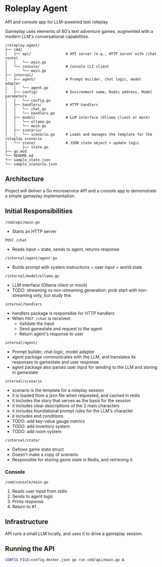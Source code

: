 # Roleplay Agent
API and console app for LLM-powered text roleplay

Gameplay uses elements of 80's text adventure games, augmented with a modern LLM's conversational capabilities. 

```
/roleplay-agent/
├── cmd/
│   ├── api/                # API server (e.g., HTTP server with /chat route)
│   │   └── main.go
│   └── console/            # Console CLI client
│       └── main.go
├── internal/
│   ├── agent/              # Prompt builder, chat logic, model adapter
│   │   └── agent.go
│   ├── config/             # Environment name, Redis address, Model parameters
│   │   └── config.go
│   ├── handlers/           # HTTP handlers
│   │   └── chat.go
│   │   └── handlers.go
│   ├── model/              # LLM interface (Ollama client or mock)
│   │   └── ollama.go
│   │   └── mock.go
│   ├── scenario/
│   │   └── scenario.go     # Loads and manages the template for the roleplay scenario
│   └── state/              # JSON state object + update logic
│       ├── state.go
├── go.mod
└── README.md
└── sample_state.json
└── sample_scenario.json
```

## Architecture
Project will deliver a Go microservice API and a console app to demonstrate a simple gameplay implementation. 

## Initial Responsibilities

`/cmd/api/main.go`

- Starts an HTTP server

`POST /chat`

- Reads input + state, sends to agent, returns response

`/internal/agent/agent.go`

- Builds prompt with system instructions + user input + world state

`/internal/model/ollama.go`

- LLM interface (Ollama client or mock)
- TODO: streaming vs non-streaming generation: prob start with non-streaming only, but study this

`internal/handlers`

- handlers package is responsible for HTTP handlers
- When `POST /chat` is received:
  - Validate the input
  - Send gamestate and request to the agent
  - Return agent's response to user

`internal/agent/`

- Prompt builder, chat logic, model adapter
- agent package communicates with the LLM, and translates its responses to gamestate and user response
- agent package also parses user input for sending to the LLM and storing in gamestate 

`internal/scenario`

- scenario is the template for a roleplay session
- it is loaded from a json file when requested, and cached in redis
- it includes the story that serves as the basis for the session
- it includes clear descriptions of the 2 main characters
- it includes foundational prompt rules for the LLM's character
- it includes end conditions
- TODO: add key-value gauge metrics
- TODO: add inventory system
- TODO: add room system

`/internal/state/`

- Defines game state struct
- Doesn't make a copy of scenario
- Responsible for storing game state in Redis, and retrieving it. 

### Console
`/cmd/console/main.go`

1. Reads user input from stdin
2. Sends to agent logic
3. Prints response
4. Return to #1

## Infrastructure

API runs a small LLM locally, and uses it to drive a gameplay session.


## Running the API

````bash
CONFIG_FILE=config.docker.json go run cmd/api/main.go &
````
